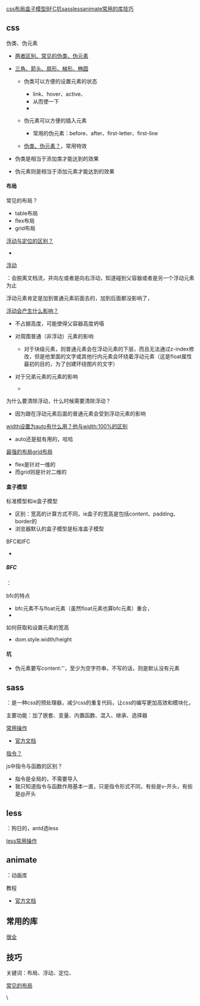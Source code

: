 [css]()[布局]()[盒子模型]()[BFC]()[坑]()[sass]()[less]()[animate]()[常用的库]()[技巧]()

## css

伪类、伪元素

-   [两者区别、常见的伪类、伪元素](https://juejin.cn/post/6976646049456717838)

-   [三角、箭头、扇形、梯形、椭圆](https://juejin.cn/post/6844904062593269768#heading-4)

    -   伪类可以方便的设置元素的状态

        -   link、hover、active、
        - 从而使一下
        - 

    -   伪元素可以方便的插入元素

        -   常用的伪元素：before、after、first-letter、first-line

    -   [伪类、伪元素？](https://juejin.cn/post/6844903654756089864)，常用特效

-   伪类是相当于添加类才能达到的效果

-   伪元素则是相当于添加元素才能达到的效果

#### 布局

常见的布局？

-   table布局
-   flex布局
-   grid布局

[浮动与定位的区别？](https://blog.csdn.net/weixin_44546554/article/details/87697636)

-

[浮动](https://www.jianshu.com/p/09bd5873bed4)

：会脱离文档流，并向左或者是向右浮动，知道碰到父容器或者是另一个浮动元素为止

浮动元素肯定是加到普通元素前面去的，加到后面都没影响了，

[浮动会产生什么影响？](https://www.jianshu.com/p/4ea182f0ad12)

-   不占据高度，可能使得父容器高度坍塌

-   对周围普通（非浮动）元素的影响

    -   对于块级元素，则普通元素会在浮动元素的下层，而且无法通过z-index修改，但是他里面的文字或其他行内元素会环绕着浮动元素（这是float属性最初的目的，为了创建环绕图片的文字）

-   对于兄弟元素的元素的影响

    -

为什么要清除浮动，什么时候需要清除浮动？

-   因为跟在浮动元素后面的普通元素会受到浮动元素的影响

[width设置为auto有什么用？他与width:100%的区别](https://juejin.cn/post/6894068581854478349)

-   auto还是挺有用的，哈哈

[最强的布局grid布局](https://juejin.cn/post/6854573220306255880)

-   flex是针对一维的
-   而grid则是针对二维的

#### 盒子模型

标准模型和ie盒子模型

-   区别：宽高的计算方式不同，ie盒子的宽高是包括content、padding、border的
-   浏览器默认的盒子模型是标准盒子模型

BFC和IFC

-

##### BFC

：

bfc的特点

-   bfc元素不与float元素（虽然float元素也算bfc元素）重合，
-

如何获取和设置元素的宽高

-   dom.style.width/height

#### 坑

-   伪元素要写content:''，至少为空字符串，不写的话，则是默认没有元素

## sass

：是一种css的预处理器，减少css的重复代码，让css的编写更加高效和模块化，

主要功能：加了嵌套、变量、内置函数、混入、继承、选择器

[常用操作](https://juejin.cn/post/6844903859010158600#comment)

-   [官方文档](https://www.sass.hk/guide/)

[指令？](https://www.jianshu.com/p/e29a32d851af)

js中指令与函数的区别？

-   指令是全局的，不需要导入
-   我只知道指令与函数作用基本一直，只是指令形式不同，有些是v-开头，有些是@开头

## less

：狗日的，antd选less

[less常用操作](https://juejin.cn/post/6844903520441729037)

## animate

：动画库

教程

-   [官方文档](https://animate.style/)

## 常用的库

[很全](https://juejin.cn/post/6844903683411410951#heading-5)

## 技巧

关键词：布局、浮动、定位、

[常见的布局](https://juejin.cn/post/6844903491891118087#comment)

\